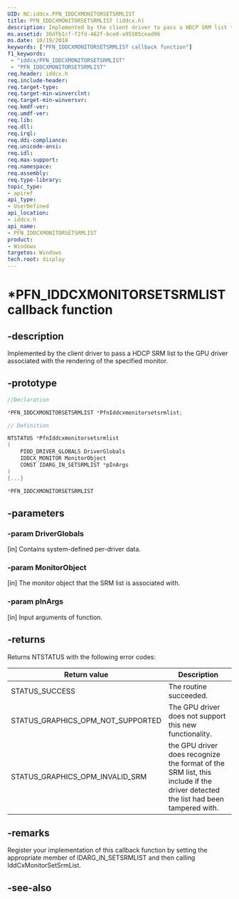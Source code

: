 ```yaml
---
UID: NC:iddcx.PFN_IDDCXMONITORSETSRMLIST
title: PFN_IDDCXMONITORSETSRMLIST (iddcx.h)
description: Implemented by the client driver to pass a HDCP SRM list to the GPU driver associated with the rendering of the specified monitor.
ms.assetid: 38dfb1cf-f2fd-462f-bce0-a95505cead96
ms.date: 10/19/2018
keywords: ["PFN_IDDCXMONITORSETSRMLIST callback function"]
f1_keywords:
 - "iddcx/PFN_IDDCXMONITORSETSRMLIST"
 - "PFN_IDDCXMONITORSETSRMLIST"
req.header: iddcx.h
req.include-header:
req.target-type:
req.target-min-winverclnt:
req.target-min-winversvr:
req.kmdf-ver:
req.umdf-ver:
req.lib:
req.dll:
req.irql:
req.ddi-compliance:
req.unicode-ansi:
req.idl:
req.max-support:
req.namespace:
req.assembly:
req.type-library:
topic_type:
- apiref
api_type:
- UserDefined
api_location:
- iddcx.h
api_name:
- PFN_IDDCXMONITORSETSRMLIST
product: 
- Windows
targetos: Windows
tech.root: display
---
```


# *PFN_IDDCXMONITORSETSRMLIST callback function

## -description

Implemented by the client driver to pass a HDCP SRM list to the GPU driver associated with the rendering of the specified monitor.

## -prototype

```cpp
//Declaration

*PFN_IDDCXMONITORSETSRMLIST *PfnIddcxmonitorsetsrmlist;

// Definition

NTSTATUS *PfnIddcxmonitorsetsrmlist
(
	PIDD_DRIVER_GLOBALS DriverGlobals
	IDDCX_MONITOR MonitorObject
	CONST IDARG_IN_SETSRMLIST *pInArgs
)
{...}

*PFN_IDDCXMONITORSETSRMLIST


```

## -parameters

### -param DriverGlobals 
[in]
Contains system-defined per-driver data.

### -param MonitorObject 
[in]
The monitor object that the SRM list is associated with.

### -param pInArgs 
[in]
Input arguments of function.

## -returns

Returns NTSTATUS with the following error codes:

| Return value | Description |
| --- | --- |
| STATUS_SUCCESS | The routine succeeded. |
| STATUS_GRAPHICS_OPM_NOT_SUPPORTED | The GPU driver does not support this new functionality. |
| STATUS_GRAPHICS_OPM_INVALID_SRM | the GPU driver does recognize the format of the SRM list, this include if the driver detected the list had been tampered with. |


## -remarks

Register your implementation of this callback function by setting the appropriate member of IDARG_IN_SETSRMLIST and then calling IddCxMonitorSetSrmList.


## -see-also
